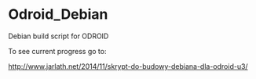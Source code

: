 Odroid_Debian
=============

Debian build script for ODROID

To see current progress go to:


http://www.jarlath.net/2014/11/skrypt-do-budowy-debiana-dla-odroid-u3/
